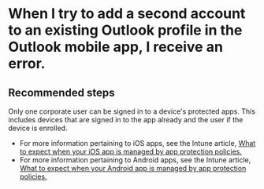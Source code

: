 <properties
	pageTitle="When I try to add a second account to an existing Outlook profile in the Outlook mobile app, I receive an error."
	description="When I try to add a second account to an existing Outlook profile in the Outlook mobile app, I receive an error."
	service="microsoft.intune"
	resource="intune"
	authors="mackie1604"
	displayOrder="7"
	selfHelpType="resource"
	supportTopicIds=""
	resourceTags="apps_selfhelp"
	productPesIds=""
	cloudEnvironments="public"
	articleId="f0d440ab-acf7-4366-b4d4-151433c3d813"
	ownershipId="IntuneCxP_Intune"
/>

# When I try to add a second account to an existing Outlook profile in the Outlook mobile app, I receive an error.

## **Recommended steps**

Only one corporate user can be signed in to a device's protected apps. This includes devices that are signed in to the app already and the user if the device is enrolled.   

* For more information pertaining to iOS apps, see the Intune article, [What to expect when your iOS app is managed by app protection policies.](https://docs.microsoft.com/intune/app-protection-enabled-apps-ios)
* For more information pertaining to Android apps, see the Intune article, [What to expect when your Android app is managed by app protection policies.](https://docs.microsoft.com/intune/app-protection-enabled-apps-android)
